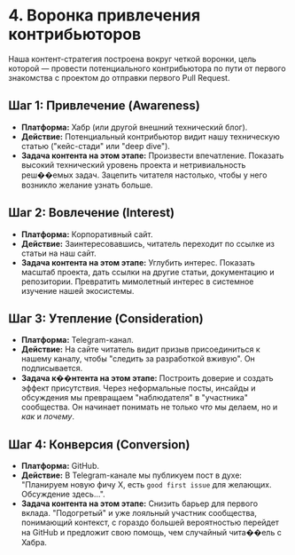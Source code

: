 # 4. Воронка привлечения контрибьюторов

Наша контент-стратегия построена вокруг четкой воронки, цель которой — провести потенциального контрибьютора по пути от первого знакомства с проектом до отправки первого Pull Request.

## Шаг 1: Привлечение (Awareness)

*   **Платформа:** Хабр (или другой внешний технический блог).
*   **Действие:** Потенциальный контрибьютор видит нашу техническую статью ("кейс-стади" или "deep dive").
*   **Задача контента на этом этапе:** Произвести впечатление. Показать высокий технический уровень проекта и нетривиальность реш��емых задач. Зацепить читателя настолько, чтобы у него возникло желание узнать больше.

## Шаг 2: Вовлечение (Interest)

*   **Платформа:** Корпоративный сайт.
*   **Действие:** Заинтересовавшись, читатель переходит по ссылке из статьи на наш сайт.
*   **Задача контента на этом этапе:** Углубить интерес. Показать масштаб проекта, дать ссылки на другие статьи, документацию и репозитории. Превратить мимолетный интерес в системное изучение нашей экосистемы.

## Шаг 3: Утепление (Consideration)

*   **Платформа:** Telegram-канал.
*   **Действие:** На сайте читатель видит призыв присоединиться к нашему каналу, чтобы "следить за разработкой вживую". Он подписывается.
*   **Задача к��нтента на этом этапе:** Построить доверие и создать эффект присутствия. Через неформальные посты, инсайды и обсуждения мы превращаем "наблюдателя" в "участника" сообщества. Он начинает понимать не только *что* мы делаем, но и *как* и *почему*.

## Шаг 4: Конверсия (Conversion)

*   **Платформа:** GitHub.
*   **Действие:** В Telegram-канале мы публикуем пост в духе: "Планируем новую фичу X, есть `good first issue` для желающих. Обсуждение здесь...".
*   **Задача контента на этом этапе:** Снизить барьер для первого вклада. "Подогретый" и уже лояльный участник сообщества, понимающий контекст, с гораздо большей вероятностью перейдет на GitHub и предложит свою помощь, чем случайный чита��ель с Хабра.
